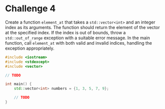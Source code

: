 # Challenge 4

Create a function `element_at` that takes a `std::vector<int>` and an integer index as its arguments. The function should return the element of the vector at the specified index. If the index is out of bounds, throw a `std::out_of_range` exception with a suitable error message. In the main function, call `element_at` with both valid and invalid indices, handling the exception appropriately.

```cpp
#include <iostream>
#include <stdexcept>
#include <vector>

// TODO

int main() {
    std::vector<int> numbers = {1, 3, 5, 7, 9};

    // TODO
}
```
